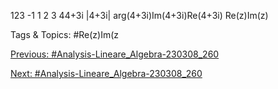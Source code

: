123
-1 1 2 3 44+3i
|4+3i|
arg(4+3i)Im(4+3i)Re(4+3i)
Re(z)Im(z)

   Tags & Topics:
   #Re(z)Im(z

[Previous: #Analysis-Lineare_Algebra-230308_260](Analysis-Lineare_Algebra-230308_260.md)

[Next: #Analysis-Lineare_Algebra-230308_260](Analysis-Lineare_Algebra-230308_260.md)